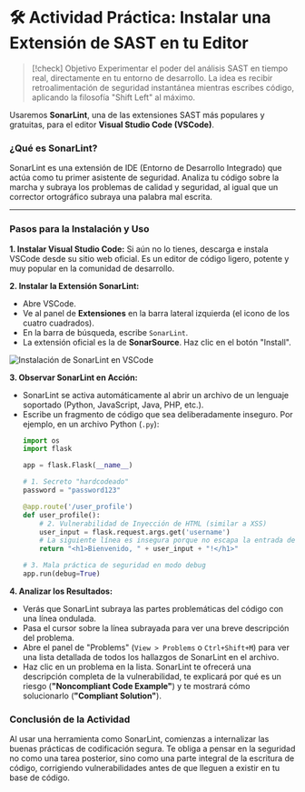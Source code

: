 # 🛠️ Actividad Práctica: Instalar una Extensión de SAST en tu Editor

> [!check] Objetivo
> Experimentar el poder del análisis SAST en tiempo real, directamente en tu entorno de desarrollo. La idea es recibir retroalimentación de seguridad instantánea mientras escribes código, aplicando la filosofía "Shift Left" al máximo.

Usaremos **SonarLint**, una de las extensiones SAST más populares y gratuitas, para el editor **Visual Studio Code (VSCode)**.

### ¿Qué es SonarLint?
SonarLint es una extensión de IDE (Entorno de Desarrollo Integrado) que actúa como tu primer asistente de seguridad. Analiza tu código sobre la marcha y subraya los problemas de calidad y seguridad, al igual que un corrector ortográfico subraya una palabra mal escrita.

---

### Pasos para la Instalación y Uso

**1. Instalar Visual Studio Code:**
Si aún no lo tienes, descarga e instala VSCode desde su sitio web oficial. Es un editor de código ligero, potente y muy popular en la comunidad de desarrollo.

**2. Instalar la Extensión SonarLint:**
-   Abre VSCode.
-   Ve al panel de **Extensiones** en la barra lateral izquierda (el icono de los cuatro cuadrados).
-   En la barra de búsqueda, escribe `SonarLint`.
-   La extensión oficial es la de **SonarSource**. Haz clic en el botón "Install".

![Instalación de SonarLint en VSCode](https://raw.githubusercontent.com/SonarSource/sonarlint-vscode/master/images/marketplace/sonarlint-in-action.gif)

**3. Observar SonarLint en Acción:**
-   SonarLint se activa automáticamente al abrir un archivo de un lenguaje soportado (Python, JavaScript, Java, PHP, etc.).
-   Escribe un fragmento de código que sea deliberadamente inseguro. Por ejemplo, en un archivo Python (`.py`):
    ```python
    import os
    import flask

    app = flask.Flask(__name__)

    # 1. Secreto "hardcodeado"
    password = "password123" 

    @app.route('/user_profile')
    def user_profile():
        # 2. Vulnerabilidad de Inyección de HTML (similar a XSS)
        user_input = flask.request.args.get('username')
        # La siguiente línea es insegura porque no escapa la entrada del usuario
        return "<h1>Bienvenido, " + user_input + "!</h1>"
    
    # 3. Mala práctica de seguridad en modo debug
    app.run(debug=True) 
    ```

**4. Analizar los Resultados:**
-   Verás que SonarLint subraya las partes problemáticas del código con una línea ondulada.
-   Pasa el cursor sobre la línea subrayada para ver una breve descripción del problema.
-   Abre el panel de "Problems" (`View > Problems` o `Ctrl+Shift+M`) para ver una lista detallada de todos los hallazgos de SonarLint en el archivo.
-   Haz clic en un problema en la lista. SonarLint te ofrecerá una descripción completa de la vulnerabilidad, te explicará por qué es un riesgo (**"Noncompliant Code Example"**) y te mostrará cómo solucionarlo (**"Compliant Solution"**).

### Conclusión de la Actividad
Al usar una herramienta como SonarLint, comienzas a internalizar las buenas prácticas de codificación segura. Te obliga a pensar en la seguridad no como una tarea posterior, sino como una parte integral de la escritura de código, corrigiendo vulnerabilidades antes de que lleguen a existir en tu base de código.
